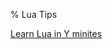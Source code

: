 % Lua Tips

<link id="linkstyle" rel='stylesheet' href='css/markdown.css'/>

[Learn Lua in Y minites](https://learnxinyminutes.com/docs/lua/)
